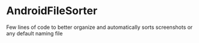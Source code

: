 # AndroidFileSorter
Few lines of code to better organize and automatically sorts screenshots or any default naming file 
